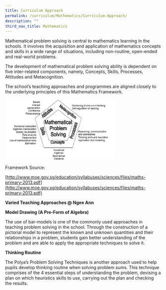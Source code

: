 ```yaml
---
title: Curriculum Approach
permalink: /curriculum/Mathematics/Curriculum-Approach/
description: ""
third_nav_title: Mathematics
---
```

Mathematical problem solving is central to mathematics learning in the schools. It involves the acquisition and application of mathematics concepts and skills in a wide range of situations, including non-routine, open-ended and real-world problems.

  

The development of mathematical problem solving ability is dependent on five inter-related components, namely, Concepts, Skills, Processes, Attitudes and Metacognition.

  

The school’s teaching approaches and programmes are aligned closely to the underlying principles of this Mathematics Framework.

<img src="/images/Mathematic_Framework.jpeg" 
     style="width:70%">
		 
Framework Source:

[http://www.moe.gov.sg/education/syllabuses/sciences/files/maths-primary-2013.pdf](http://www.moe.gov.sg/education/syllabuses/sciences/files/maths-primary-2013.pdf)

  

  

**Varied Teaching Approaches @ Ngee Ann**

  

**Model Drawing (A Pre-Form of Algebra)**

The use of bar-models is one of the commonly used approaches in teaching problem solving in the school. Through the construction of a pictorial model to represent the known and unknown quantities and their relationships in a problem, students gain better understanding of the problem and are able to apply the appropriate techniques to solve it.

  

**Thinking Routine**

The Polya’s Problem Solving Techniques is another approach used to help pupils develop thinking routine when solving problem sums. This technique comprises of the 4 essential steps of understanding the problem, devising a plan on which heuristics skills to use, carrying out the plan and checking the results.